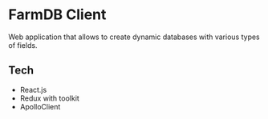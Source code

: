 # FarmDB Client
Web application that allows to create dynamic databases with various types of fields.

## Tech
- React.js
- Redux with toolkit
- ApolloClient
